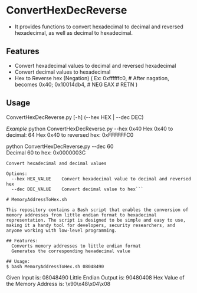 # ConvertHexDecReverse
- It provides functions to convert hexadecimal to decimal and reversed hexadecimal, as well as decimal to hexadecimal.

## Features
- Convert hexadecimal values to decimal and reversed hexadecimal
- Convert decimal values to hexadecimal
- Hex to Reverse hex (Negation) ( Ex: 0xffffffc0,  # After nagation, becomes 0x40; 0x10014db4,   # NEG EAX # RETN ) 

## Usage 
ConvertHexDecReverse.py [-h] (--hex HEX | --dec DEC)

*Example*
python ConvertHexDecReverse.py --hex 0x40
Hex 0x40 to decimal: 64
Hex 0x40 to reversed hex: 0xFFFFFFC0

python ConvertHexDecReverse.py --dec 60  
Decimal 60 to hex: 0x0000003C

```Usage: ./ConvertHexDecReverse.sh [OPTIONS]
Convert hexadecimal and decimal values

Options:
  --hex HEX_VALUE    Convert hexadecimal value to decimal and reversed hex
  --dec DEC_VALUE    Convert decimal value to hex```

# MemoryAddressToHex.sh 

This repository contains a Bash script that enables the conversion of memory addresses from little endian format to hexadecimal representation. The script is designed to be simple and easy to use, making it a handy tool for developers, security researchers, and anyone working with low-level programming.

## Features:
  Converts memory addresses to little endian format
  Generates the corresponding hexadecimal value
  
## Usage:
$ bash MemoryAddressToHex.sh 08048490
``` 
Given Input is: 08048490
Little Endian Output is: 90480408 
Hex Value of the Memory Address is: \x90\x48\x04\x08
```

  
